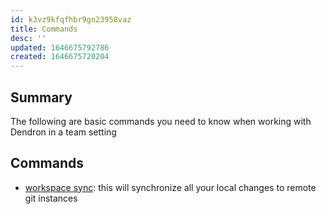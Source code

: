 ```yaml
---
id: k3vz9kfqfhbr9gn23958vaz
title: Commands
desc: ''
updated: 1646675792786
created: 1646675720204
---
```


## Summary 

The following are basic commands you need to know when working with Dendron in a team setting

## Commands
- [workspace sync](https://wiki.dendron.so/notes/c4cf5519-f7c2-4a23-b93b-1c9a02880f6b.html#workspace-sync): this will synchronize all your local changes to remote git instances
